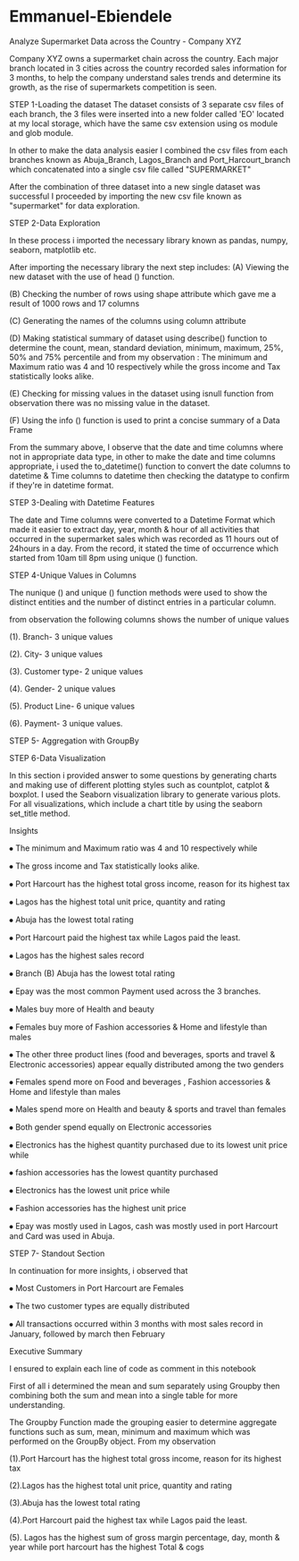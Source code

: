 # Emmanuel-Ebiendele
Analyze Supermarket Data across the Country - Company XYZ


Company XYZ owns a supermarket chain across the country. Each major branch located in 3 cities across the country recorded sales information for 3 months, to help the company understand sales trends and determine its growth, as the rise of supermarkets competition is seen.


STEP 1-Loading the dataset
The dataset consists of 3 separate csv files of each branch, the 3 files were inserted into a new folder called 'EO' located at my local storage, which have the same csv extension  using os module and glob module.

In other to make the data analysis easier I combined the csv files from each branches known as Abuja_Branch, Lagos_Branch and Port_Harcourt_branch which concatenated into a single csv file called "SUPERMARKET"


After the combination of three dataset into a new single dataset was successful I proceeded by importing the new csv file known as "supermarket" for data exploration.


STEP 2-Data Exploration


In these process i imported the necessary library known as pandas, numpy, seaborn, matplotlib etc.

 After importing the necessary library the next step includes:
(A) Viewing the new dataset with the use of head () function.

 (B) Checking the number of rows using shape attribute which gave me a result of 1000 rows and 17 columns
 
(C) Generating the names of the columns using column attribute 

(D) Making statistical summary of dataset using describe() function to determine the count, mean, standard deviation, minimum, maximum, 25%, 50% and 75% percentile and from my observation : The minimum and Maximum ratio was 4 and 10 respectively while the gross income and Tax statistically looks alike.

 (E) Checking for missing values in the dataset using isnull function from observation there was no missing value in the dataset.
 
 (F) Using the info () function is used to print a concise summary of a Data Frame
 
From the summary above, I  observe that the date and time columns where not in  appropriate data type, in other to make the date and time columns appropriate, i used  the to_datetime() function to convert the date columns to datetime  & Time columns  to datetime then checking the datatype to confirm if they're in datetime format.

STEP 3-Dealing with Datetime Features

The date and Time columns were converted to a Datetime Format which made it easier to extract day, year, month & hour of all activities that occurred in the supermarket sales which was recorded as 11 hours out of 24hours in a day. From the record, it stated the time of occurrence which started from 10am till 8pm using unique () function.

STEP 4-Unique Values in Columns

The nunique () and unique () function methods were used to show the distinct entities and the number of distinct entries in a particular column. 

from observation the following columns shows the number of unique values

(1). Branch- 3 unique values

(2). City- 3 unique values

(3). Customer type- 2 unique values

(4). Gender- 2 unique values

(5). Product Line- 6 unique values

(6). Payment- 3 unique values.

STEP 5- Aggregation with GroupBy

STEP 6-Data Visualization

In this section i provided answer to some questions by generating charts and making use of different plotting styles such as countplot, catplot & boxplot. I used the Seaborn visualization library to generate various plots. For all visualizations, which include a chart title by using the seaborn set_title method.

Insights

⦁	The minimum and Maximum ratio was 4 and 10 respectively while 

⦁	The gross income and Tax statistically looks alike.

⦁	Port Harcourt has the highest total gross income, reason for its highest tax

⦁	Lagos has the highest total unit price, quantity and rating

⦁	Abuja has the lowest total rating

⦁	Port Harcourt paid the highest tax while Lagos paid the least.

⦁	Lagos has the highest sales record

⦁	Branch (B) Abuja has the lowest total rating

⦁	Epay was the most common Payment used across the 3 branches.

⦁	 Males buy more of Health and beauty

⦁	Females buy more of Fashion accessories & Home and lifestyle than males

⦁	The other three product lines (food and beverages, sports and travel & Electronic accessories) appear equally distributed among the two genders 

⦁	Females spend more on Food and beverages , Fashion accessories & Home and lifestyle than males

⦁	 Males spend more on Health and beauty & sports and travel than females 

⦁	 Both gender spend equally on Electronic accessories

⦁	Electronics has the highest quantity purchased due to its lowest unit price while

⦁	 fashion accessories has the lowest quantity purchased

⦁	Electronics has the lowest unit price while

⦁	 Fashion accessories has the highest unit price

⦁	Epay was mostly used in Lagos, cash was mostly used in port Harcourt and Card was used in Abuja.

STEP 7- Standout Section

In continuation for more insights, i observed that

⦁	Most Customers in Port Harcourt are Females

⦁	The two customer types are equally distributed

⦁	All transactions occurred within 3 months with most sales record in January, followed by march then February

Executive Summary

I ensured to explain each line of code as comment in this notebook

First of all i determined the mean and sum separately using Groupby then combining both the sum and mean into a single table for more understanding.

The Groupby Function made the grouping easier to determine aggregate functions such as sum, mean, minimum and maximum which was performed on the GroupBy object. From my observation

(1).Port Harcourt has the highest total gross income, reason for its highest tax

(2).Lagos has the highest total unit price, quantity and rating

(3).Abuja has the lowest total rating

(4).Port Harcourt paid the highest tax while Lagos paid the least.

(5). Lagos has the highest sum of gross margin percentage, day, month & year while port harcourt has the highest Total & cogs


